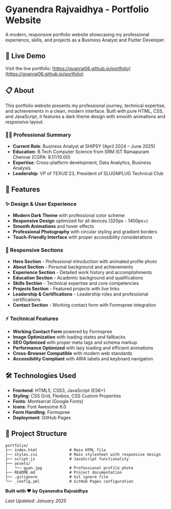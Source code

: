 # Gyanendra Rajvaidhya - Portfolio Website

A modern, responsive portfolio website showcasing my professional experience, skills, and projects as a Business Analyst and Flutter Developer.

## 🌟 Live Demo

Visit the live portfolio: [https://gyanraj06.github.io/portfolio](https://gyanraj06.github.io/portfolio)

## 📋 About

This portfolio website presents my professional journey, technical expertise, and achievements in a clean, modern interface. Built with pure HTML, CSS, and JavaScript, it features a dark theme design with smooth animations and responsive layout.

### 👨‍💼 Professional Summary

- **Current Role**: Business Analyst at SHIPSY (April 2024 – June 2025)
- **Education**: B.Tech Computer Science from SRM IST Ramapuram Chennai (CGPA: 9.17/10.00)
- **Expertise**: Cross-platform development, Data Analytics, Business Analysis
- **Leadership**: VP of TEXUS'23, President of SLUGNPLUG Technical Club

## 🚀 Features

### ✨ Design & User Experience
- **Modern Dark Theme** with professional color scheme
- **Responsive Design** optimized for all devices (320px - 1400px+)
- **Smooth Animations** and hover effects
- **Professional Photography** with circular styling and gradient borders
- **Touch-Friendly Interface** with proper accessibility considerations

### 📱 Responsive Sections
- **Hero Section** - Professional introduction with animated profile photo
- **About Section** - Personal background and achievements
- **Experience Section** - Detailed work history and accomplishments
- **Education Section** - Academic background and qualifications
- **Skills Section** - Technical expertise and core competencies
- **Projects Section** - Featured projects with live links
- **Leadership & Certifications** - Leadership roles and professional certifications
- **Contact Section** - Working contact form with Formspree integration

### ⚡ Technical Features
- **Working Contact Form** powered by Formspree
- **Image Optimization** with loading states and fallbacks
- **SEO Optimized** with proper meta tags and schema markup
- **Performance Optimized** with lazy loading and efficient animations
- **Cross-Browser Compatible** with modern web standards
- **Accessibility Compliant** with ARIA labels and keyboard navigation

## 🛠️ Technologies Used

- **Frontend**: HTML5, CSS3, JavaScript (ES6+)
- **Styling**: CSS Grid, Flexbox, CSS Custom Properties
- **Fonts**: Montserrat (Google Fonts)
- **Icons**: Font Awesome 6.0
- **Form Handling**: Formspree
- **Deployment**: GitHub Pages

## 📁 Project Structure

```
portfolio/
├── index.html              # Main HTML file
├── styles.css              # Main stylesheet with responsive design
├── script.js               # JavaScript functionality
├── assets/
│   └── gyan.jpg            # Professional profile photo
├── README.md               # Project documentation
├── .gitignore              # Git ignore file
└── _config.yml             # GitHub Pages configuration
```



**Built with ❤️ by Gyanendra Rajvaidhya**

*Last Updated: January 2025*
